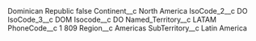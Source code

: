 <?xml version="1.0" encoding="UTF-8"?>
<CustomMetadata xmlns="http://soap.sforce.com/2006/04/metadata" xmlns:xsi="http://www.w3.org/2001/XMLSchema-instance" xmlns:xsd="http://www.w3.org/2001/XMLSchema">
    <label>Dominican Republic</label>
    <protected>false</protected>
    <values>
        <field>Continent__c</field>
        <value xsi:type="xsd:string">North America</value>
    </values>
    <values>
        <field>IsoCode_2__c</field>
        <value xsi:type="xsd:string">DO</value>
    </values>
    <values>
        <field>IsoCode_3__c</field>
        <value xsi:type="xsd:string">DOM</value>
    </values>
    <values>
        <field>Isocode__c</field>
        <value xsi:type="xsd:string">DO</value>
    </values>
    <values>
        <field>Named_Territory__c</field>
        <value xsi:type="xsd:string">LATAM</value>
    </values>
    <values>
        <field>PhoneCode__c</field>
        <value xsi:type="xsd:string">1 809</value>
    </values>
    <values>
        <field>Region__c</field>
        <value xsi:type="xsd:string">Americas</value>
    </values>
    <values>
        <field>SubTerritory__c</field>
        <value xsi:type="xsd:string">Latin America</value>
    </values>
</CustomMetadata>

